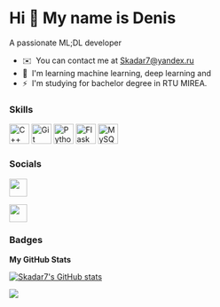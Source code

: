 Hi 👋 My name is Denis
======================

A passionate ML;DL developer

* ✉️  You can contact me at [Skadar7@yandex.ru](mailto:Skadar7@yandex.ru)
* 🧠  I'm learning machine learning, deep learning and
* ⚡  I'm studying for bachelor degree in RTU MIREA.

### Skills


<p align="left">
<a href="https://docs.microsoft.com/en-us/cpp/?view=msvc-170" target="_blank" rel="noreferrer"><img src="https://raw.githubusercontent.com/danielcranney/readme-generator/main/public/icons/skills/cplusplus-colored.svg" width="36" height="36" alt="C++" /></a>
<a href="https://git-scm.com/" target="_blank" rel="noreferrer"><img src="https://raw.githubusercontent.com/danielcranney/readme-generator/main/public/icons/skills/git-colored.svg" width="36" height="36" alt="Git" /></a>
<a href="https://www.python.org/" target="_blank" rel="noreferrer"><img src="https://raw.githubusercontent.com/danielcranney/readme-generator/main/public/icons/skills/python-colored.svg" width="36" height="36" alt="Python" /></a>
<a href="https://flask.palletsprojects.com/en/2.0.x/" target="_blank" rel="noreferrer"><img src="https://raw.githubusercontent.com/danielcranney/readme-generator/main/public/icons/skills/flask-colored.svg" width="36" height="36" alt="Flask" /></a>
<a href="https://www.mysql.com/" target="_blank" rel="noreferrer"><img src="https://raw.githubusercontent.com/danielcranney/readme-generator/main/public/icons/skills/mysql-colored.svg" width="36" height="36" alt="MySQL" /></a>
</p>


### Socials

<p align="left"> <a href="https://www.github.com/Skadar7" target="_blank" rel="noreferrer"><img src="https://raw.githubusercontent.com/danielcranney/readme-generator/main/public/icons/socials/github.svg" width="32" height="32" /></a></p>
<p align="left"> <a href="https://https://t.me/Skadar7" target="_blank" rel="noreferrer"><img src="https://raw.githubusercontent.com/danielcranney/readme-generator/main/public/icons/socials/telergam.svg" width="32" height="32" /></a></p>

### Badges

<b>My GitHub Stats</b>

<a href="http://www.github.com/Skadar7"><img src="https://github-readme-stats.vercel.app/api?username=Skadar7&show_icons=true&hide=prs,issues,&count_private=true&title_color=0891b2&text_color=ffffff&icon_color=0891b2&bg_color=1c1917&hide_border=true&show_icons=true" alt="Skadar7's GitHub stats" /></a>

<a href="http://www.github.com/Skadar7"><img src="https://github-readme-streak-stats.herokuapp.com/?user=Skadar7&stroke=ffffff&background=1c1917&ring=0891b2&fire=0891b2&currStreakNum=ffffff&currStreakLabel=0891b2&sideNums=ffffff&sideLabels=ffffff&dates=ffffff&hide_border=true" /></a>
